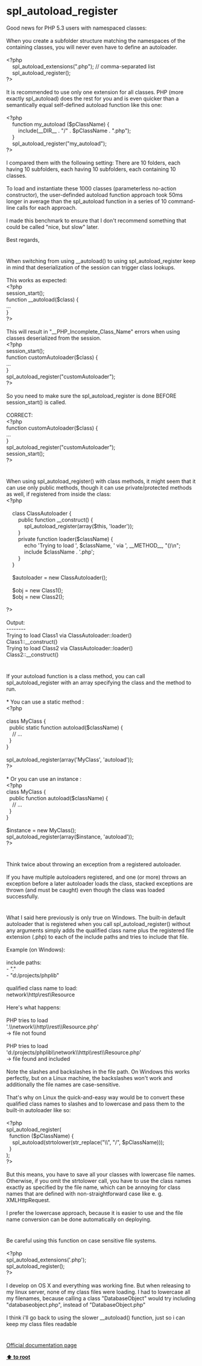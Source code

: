 # spl_autoload_register




<div class="phpcode"><span class="html">
Good news for PHP 5.3 users with namespaced classes:<br><br>When you create a subfolder structure matching the namespaces of the containing classes, you will never even have to define an autoloader.<br><br><span class="default">&lt;?php<br>&#xA0; &#xA0; spl_autoload_extensions</span><span class="keyword">(</span><span class="string">&quot;.php&quot;</span><span class="keyword">); </span><span class="comment">// comma-separated list<br>&#xA0; &#xA0; </span><span class="default">spl_autoload_register</span><span class="keyword">();<br></span><span class="default">?&gt;<br></span><br>It is recommended to use only one extension for all classes. PHP (more exactly spl_autoload) does the rest for you and is even quicker than a semantically equal self-defined autoload function like this one:<br><br><span class="default">&lt;?php<br>&#xA0; &#xA0; </span><span class="keyword">function </span><span class="default">my_autoload </span><span class="keyword">(</span><span class="default">$pClassName</span><span class="keyword">) {<br>&#xA0; &#xA0; &#xA0; &#xA0; include(</span><span class="default">__DIR__ </span><span class="keyword">. </span><span class="string">&quot;/&quot; </span><span class="keyword">. </span><span class="default">$pClassName </span><span class="keyword">. </span><span class="string">&quot;.php&quot;</span><span class="keyword">);<br>&#xA0; &#xA0; }<br>&#xA0; &#xA0; </span><span class="default">spl_autoload_register</span><span class="keyword">(</span><span class="string">&quot;my_autoload&quot;</span><span class="keyword">);<br></span><span class="default">?&gt;<br></span><br>I compared them with the following setting: There are 10 folders, each having 10 subfolders, each having 10 subfolders, each containing 10 classes.<br><br>To load and instantiate these 1000 classes (parameterless no-action constructor), the user-definded autoload function approach took 50ms longer in average than the spl_autoload function in a series of 10 command-line calls for each approach.<br><br>I made this benchmark to ensure that I don&apos;t recommend something that could be called &quot;nice, but slow&quot; later.<br><br>Best regards,</span>
</div>
  

#


<div class="phpcode"><span class="html">
When switching from using __autoload() to using spl_autoload_register keep in mind that deserialization of the session can trigger class lookups.<br><br>This works as expected: <br><span class="default">&lt;?php<br>session_start</span><span class="keyword">();<br>function </span><span class="default">__autoload</span><span class="keyword">(</span><span class="default">$class</span><span class="keyword">) {<br>...<br>}<br></span><span class="default">?&gt;<br></span><br>This will result in &quot;__PHP_Incomplete_Class_Name&quot; errors when using classes deserialized from the session.<br><span class="default">&lt;?php<br>session_start</span><span class="keyword">();<br>function </span><span class="default">customAutoloader</span><span class="keyword">(</span><span class="default">$class</span><span class="keyword">) {<br>...<br>}<br></span><span class="default">spl_autoload_register</span><span class="keyword">(</span><span class="string">&quot;customAutoloader&quot;</span><span class="keyword">);<br></span><span class="default">?&gt;<br></span><br>So you need to make sure the spl_autoload_register is done BEFORE session_start() is called.<br><br>CORRECT:<br><span class="default">&lt;?php<br></span><span class="keyword">function </span><span class="default">customAutoloader</span><span class="keyword">(</span><span class="default">$class</span><span class="keyword">) {<br>...<br>}<br></span><span class="default">spl_autoload_register</span><span class="keyword">(</span><span class="string">&quot;customAutoloader&quot;</span><span class="keyword">);<br></span><span class="default">session_start</span><span class="keyword">();<br></span><span class="default">?&gt;</span>
</span>
</div>
  

#


<div class="phpcode"><span class="html">
When using spl_autoload_register() with class methods, it might seem that it can use only public methods, though it can use private/protected methods as well, if registered from inside the class:<br><span class="default">&lt;?php<br><br>&#xA0; &#xA0; </span><span class="keyword">class </span><span class="default">ClassAutoloader </span><span class="keyword">{<br>&#xA0; &#xA0; &#xA0; &#xA0; public function </span><span class="default">__construct</span><span class="keyword">() {<br>&#xA0; &#xA0; &#xA0; &#xA0; &#xA0; &#xA0; </span><span class="default">spl_autoload_register</span><span class="keyword">(array(</span><span class="default">$this</span><span class="keyword">, </span><span class="string">&apos;loader&apos;</span><span class="keyword">));<br>&#xA0; &#xA0; &#xA0; &#xA0; }<br>&#xA0; &#xA0; &#xA0; &#xA0; private function </span><span class="default">loader</span><span class="keyword">(</span><span class="default">$className</span><span class="keyword">) {<br>&#xA0; &#xA0; &#xA0; &#xA0; &#xA0; &#xA0; echo </span><span class="string">&apos;Trying to load &apos;</span><span class="keyword">, </span><span class="default">$className</span><span class="keyword">, </span><span class="string">&apos; via &apos;</span><span class="keyword">, </span><span class="default">__METHOD__</span><span class="keyword">, </span><span class="string">&quot;()\n&quot;</span><span class="keyword">;<br>&#xA0; &#xA0; &#xA0; &#xA0; &#xA0; &#xA0; include </span><span class="default">$className </span><span class="keyword">. </span><span class="string">&apos;.php&apos;</span><span class="keyword">;<br>&#xA0; &#xA0; &#xA0; &#xA0; }<br>&#xA0; &#xA0; }<br><br>&#xA0; &#xA0; </span><span class="default">$autoloader </span><span class="keyword">= new </span><span class="default">ClassAutoloader</span><span class="keyword">();<br><br>&#xA0; &#xA0; </span><span class="default">$obj </span><span class="keyword">= new </span><span class="default">Class1</span><span class="keyword">();<br>&#xA0; &#xA0; </span><span class="default">$obj </span><span class="keyword">= new </span><span class="default">Class2</span><span class="keyword">();<br><br></span><span class="default">?&gt;<br></span><br>Output:<br>--------<br>Trying to load Class1 via ClassAutoloader::loader()<br>Class1::__construct()<br>Trying to load Class2 via ClassAutoloader::loader()<br>Class2::__construct()</span>
</div>
  

#


<div class="phpcode"><span class="html">
If your autoload function is a class method, you can call spl_autoload_register with an array specifying the class and the method to run.<br><br>* You can use a static method :<br><span class="default">&lt;?php<br><br></span><span class="keyword">class </span><span class="default">MyClass </span><span class="keyword">{<br>&#xA0; public static function </span><span class="default">autoload</span><span class="keyword">(</span><span class="default">$className</span><span class="keyword">) {<br>&#xA0; &#xA0; </span><span class="comment">// ...<br>&#xA0; </span><span class="keyword">}<br>}<br><br></span><span class="default">spl_autoload_register</span><span class="keyword">(array(</span><span class="string">&apos;MyClass&apos;</span><span class="keyword">, </span><span class="string">&apos;autoload&apos;</span><span class="keyword">));<br></span><span class="default">?&gt;<br></span><br>* Or you can use an instance :<br><span class="default">&lt;?php<br></span><span class="keyword">class </span><span class="default">MyClass </span><span class="keyword">{<br>&#xA0; public function </span><span class="default">autoload</span><span class="keyword">(</span><span class="default">$className</span><span class="keyword">) {<br>&#xA0; &#xA0; </span><span class="comment">// ...<br>&#xA0; </span><span class="keyword">}<br>}<br><br></span><span class="default">$instance </span><span class="keyword">= new </span><span class="default">MyClass</span><span class="keyword">();<br></span><span class="default">spl_autoload_register</span><span class="keyword">(array(</span><span class="default">$instance</span><span class="keyword">, </span><span class="string">&apos;autoload&apos;</span><span class="keyword">));<br></span><span class="default">?&gt;</span>
</span>
</div>
  

#


<div class="phpcode"><span class="html">
Think twice about throwing an exception from a registered autoloader.<br><br>If you have multiple autoloaders registered, and one (or more) throws an exception before a later autoloader loads the class, stacked exceptions are thrown (and must be caught) even though the class was loaded successfully.</span>
</div>
  

#


<div class="phpcode"><span class="html">
What I said here previously is only true on Windows. The built-in default autoloader that is registered when you call spl_autoload_register() without any arguments simply adds the qualified class name plus the registered file extension (.php) to each of the include paths and tries to include that file.<br><br>Example (on Windows):<br><br>include paths:<br>- &quot;.&quot;<br>- &quot;d:/projects/phplib&quot;<br><br>qualified class name to load:<br>network\http\rest\Resource<br><br>Here&apos;s what happens:<br><br>PHP tries to load<br>&apos;.\\network\\http\\rest\\Resource.php&apos;<br>-&gt; file not found<br><br>PHP tries to load<br>&apos;d:/projects/phplib\\network\\http\\rest\\Resource.php&apos;<br>-&gt; file found and included<br><br>Note the slashes and backslashes in the file path. On Windows this works perfectly, but on a Linux machine, the backslashes won&apos;t work and additionally the file names are case-sensitive.<br><br>That&apos;s why on Linux the quick-and-easy way would be to convert these qualified class names to slashes and to lowercase and pass them to the built-in autoloader like so:<br><br><span class="default">&lt;?php<br>spl_autoload_register</span><span class="keyword">(<br>&#xA0; function (</span><span class="default">$pClassName</span><span class="keyword">) {<br>&#xA0; &#xA0; </span><span class="default">spl_autoload</span><span class="keyword">(</span><span class="default">strtolower</span><span class="keyword">(</span><span class="default">str_replace</span><span class="keyword">(</span><span class="string">&quot;\\&quot;</span><span class="keyword">, </span><span class="string">&quot;/&quot;</span><span class="keyword">, </span><span class="default">$pClassName</span><span class="keyword">)));<br>&#xA0; }<br>);<br></span><span class="default">?&gt;<br></span><br>But this means, you have to save all your classes with lowercase file names. Otherwise, if you omit the strtolower call, you have to use the class names exactly as specified by the file name, which can be annoying for class names that are defined with non-straightforward case like e. g. XMLHttpRequest.<br><br>I prefer the lowercase approach, because it is easier to use and the file name conversion can be done automatically on deploying.</span>
</div>
  

#


<div class="phpcode"><span class="html">
Be careful using this function on case sensitive file systems.<br><br><span class="default">&lt;?php<br>spl_autoload_extensions</span><span class="keyword">(</span><span class="string">&apos;.php&apos;</span><span class="keyword">);<br></span><span class="default">spl_autoload_register</span><span class="keyword">();<br></span><span class="default">?&gt;<br></span><br>I develop on OS X and everything was working fine. But when releasing to my linux server, none of my class files were loading. I had to lowercase all my filenames, because calling a class &quot;DatabaseObject&quot; would try including &quot;databaseobject.php&quot;, instead of &quot;DatabaseObject.php&quot;<br><br>I think i&apos;ll go back to using the slower __autoload() function, just so i can keep my class files readable</span>
</div>
  

#

[Official documentation page](https://www.php.net/manual/en/function.spl-autoload-register.php)

**[⬆ to root](/)**